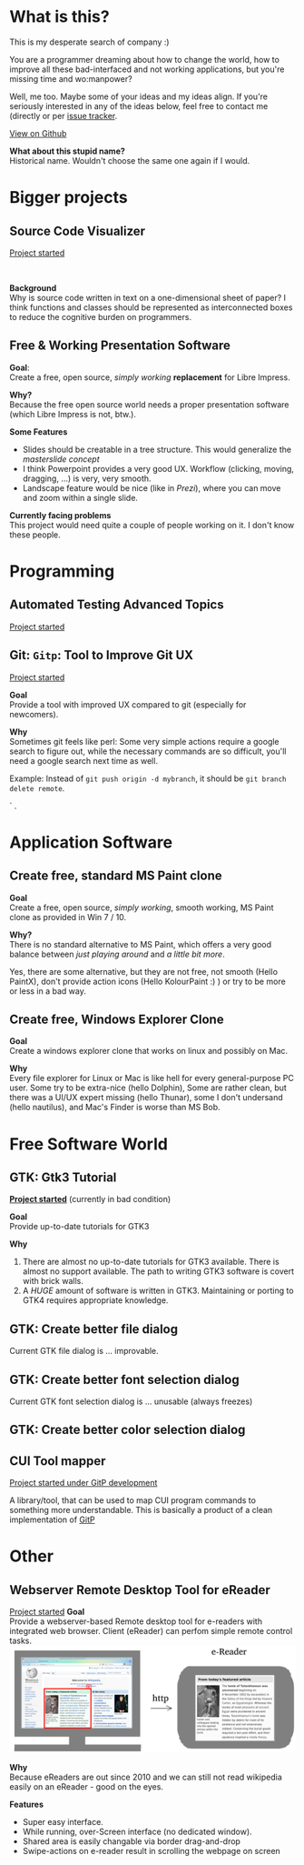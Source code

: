 <link type='text/css' href='styles.css'  rel='stylesheet'>

# What is this?
This is my desperate search of company :)

  You are a programmer dreaming about how to change the world,
  how to improve all these bad-interfaced and not working applications, but you're missing time and wo:manpower?

  Well, me too. Maybe some of your ideas and my ideas align. If you're seriously interested in any of the ideas below, feel free to contact me (directly or per [issue tracker](https://github.com/DarkTrick/darktrick.github.io/issues).

  [View on Github](https://github.com/DarkTrick/darktrick.github.io)

**What about this stupid name?**<br>
Historical name. Wouldn't choose the same one again if I would.

# Bigger projects

## Source Code Visualizer
[Project started](https://github.com/DarkTrick/SourceCodeVisualizer)

<img href="https://github.com/DarkTrick/SourceCodeVisualizer/blob/main/media_marketplace/quick_example.gif"/>

**Background** <br>
Why is source code written in text on a one-dimensional sheet of paper? I think functions and classes should be represented as interconnected boxes to reduce the cognitive burden on programmers.

## Free & Working Presentation Software
**Goal**: <br>
Create a free, open source, *simply working* **replacement** for Libre Impress.

**Why?** <br>
Because the free open source world needs a proper presentation software (which Libre Impress is not, btw.).

**Some Features**<br>
- Slides should be creatable in a tree structure. This would generalize the *masterslide concept*
- I think Powerpoint provides a very good UX. Workflow (clicking, moving, dragging, ...) is very, very smooth.
- Landscape feature would be nice (like in *Prezi*), where you can move and zoom within a single slide.


**Currently facing problems**<br>
This project would need quite a couple of people working on it. I don't know these people.

# Programming

## Automated Testing Advanced Topics
[Project started](https://github.com/DarkTrick/Automated-Testing-Advanced-Topics)

## Git: `Gitp`: Tool to Improve Git UX
[Project started](https://github.com/DarkTrick/gitp)

**Goal**<br>
Provide a tool with improved UX compared to git (especially for newcomers).

**Why**<br>
Sometimes git feels like perl: Some very simple actions require a google search to figure out, while the necessary commands are so difficult, you'll need a google search next time as well.

Example: Instead of `git push origin -d mybranch`, it should be `git branch delete remote`.

`
.
# Application Software


## Create free, standard MS Paint clone
**Goal** <br>
Create a free, open source, *simply working*, smooth working, MS Paint clone as provided in Win 7 / 10.

**Why?** <br>
There is no standard alternative to MS Paint, which offers a very good balance between *just playing around* and *a little bit more*.

Yes, there are some alternative, but they are not free, not smooth (Hello PaintX), don't provide action icons (Hello KolourPaint :) ) or try to be more or less in a bad way.


## Create free, Windows Explorer Clone

**Goal**<br>
Create a windows explorer clone that works on linux and possibly on Mac.

**Why**<br>
Every file explorer for Linux or Mac is like hell for every general-purpose PC user. Some try to be extra-nice (hello Dolphin), Some are rather clean, but there was a UI/UX expert missing (hello Thunar), some I don't undersand (hello nautilus), and Mac's Finder is worse than MS Bob.

# Free Software World



## GTK: Gtk3 Tutorial
[**Project started**](https://github.com/DarkTrick/gtk3_examples)
(currently in bad condition)

**Goal**<br>
Provide up-to-date tutorials for GTK3

**Why**<br>
1. There are almost no up-to-date tutorials for GTK3 available. There is almost no support available. The path to writing GTK3 software is covert with brick walls.
2. A *HUGE* amount of software is written in GTK3. Maintaining or porting to GTK4 requires appropriate knowledge.

## GTK: Create better file dialog
Current GTK file dialog is ... improvable.
## GTK: Create better font selection dialog
Current GTK font selection dialog is ... unusable (always freezes)
## GTK: Create better color selection dialog


## CUI Tool mapper
[Project started under GitP development](https://github.com/DarkTrick/gitp)

A library/tool, that can be used to map CUI program commands to something more understandable. This is basically a product of a clean implementation of [GitP](https://github.com/DarkTrick/gitp)

# Other

## Webserver Remote Desktop Tool for eReader
[Project started](https://github.com/DarkTrick/kindle_eMonitor)
**Goal**<br>
Provide a webserver-based Remote desktop tool for e-readers with integrated web browser. Client (eReader) can perfom simple remote control tasks.
![screenshot](media/ereader_screen_share.png)

**Why**<br>
Because eReaders are out since 2010 and we can still not read wikipedia easily on an eReader - good on the eyes.

**Features**<br>
- Super easy interface.
- While running, over-Screen interface (no dedicated window).
- Shared area is easily changable via border drag-and-drop
- Swipe-actions on e-reader result in scrolling the webpage on screen


